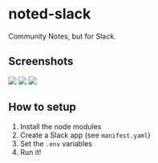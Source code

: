 # noted-slack

Community Notes, but for Slack.

## Screenshots

![](https://cloud-cwkav4diw-hack-club-bot.vercel.app/0image.png)
![](https://cloud-cwkav4diw-hack-club-bot.vercel.app/1image.png)
![](https://cloud-cwkav4diw-hack-club-bot.vercel.app/2image.png)

## How to setup
1. Install the node modules
2. Create a Slack app (see `manifest.yaml`)
3. Set the `.env` variables
4. Run it!